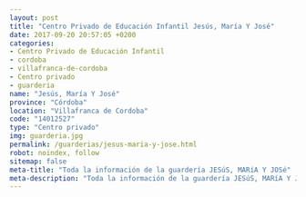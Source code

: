 ```yaml
---
layout: post
title: "Centro Privado de Educación Infantil Jesús, María Y José"
date: 2017-09-20 20:57:05 +0200
categories:
- Centro Privado de Educación Infantil
- cordoba
- villafranca-de-cordoba
- Centro privado
- guarderia
name: "Jesús, María Y José"
province: "Córdoba"
location: "Villafranca de Cordoba"
code: "14012527"
type: "Centro privado"
img: guarderia.jpg
permalink: /guarderias/jesus-maria-y-jose.html
robot: noindex, follow
sitemap: false
meta-title: "Toda la información de la guardería JESúS, MARíA Y JOSé"
meta-description: "Toda la información de la guardería JESúS, MARíA Y JOSé"
---
```

